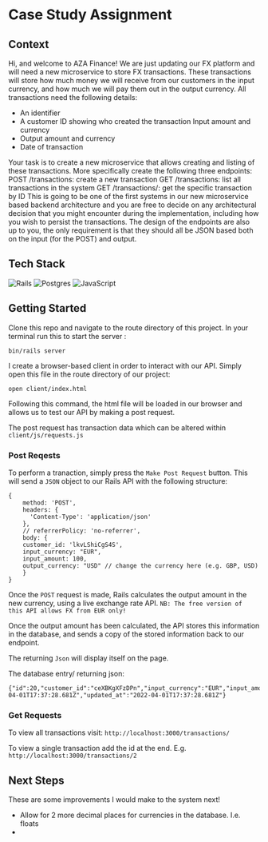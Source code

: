 # Case Study Assignment

## Context

Hi, and welcome to AZA Finance! We are just updating our FX platform and will need a new microservice to store FX transactions. These transactions will store how much money we will receive from our customers in the input currency, and how much we will pay them out in the output currency.
All transactions need the following details:
- An identifier
- A customer ID showing who created the transaction Input amount and currency
- Output amount and currency
- Date of transaction

Your task is to create a new microservice that allows creating and listing of these transactions. More specifically create the following three endpoints:
POST /transactions: create a new transaction
GET /transactions: list all transactions in the system
GET /transactions/<id>: get the specific transaction by ID
This is going to be one of the first systems in our new microservice based backend architecture and you are free to decide on any architectural decision that you might encounter during the implementation, including how you wish to persist the transactions. The design of the endpoints are also up to you, the only requirement is that they should all be JSON based both on the input (for the POST) and output.

## Tech Stack

![Rails](https://img.shields.io/badge/rails-%23CC0000.svg?style=for-the-badge&logo=ruby-on-rails&logoColor=white) ![Postgres](https://img.shields.io/badge/postgres-%23316192.svg?style=for-the-badge&logo=postgresql&logoColor=white) ![JavaScript](https://img.shields.io/badge/javascript-%23323330.svg?style=for-the-badge&logo=javascript&logoColor=%23F7DF1E)

## Getting Started

Clone this repo and navigate to the route directory of this project.
In your terminal run this to start the server :
```
bin/rails server  
```

I create a browser-based client in order to interact with our API. Simply open this file in the route directory of our project:
```
open client/index.html
```
Following this command, the html file will be loaded in our browser and allows us to test our API by making a post request. 

The post request has transaction data which can be altered within `client/js/requests.js` 

### Post Reqests

To perform a tranaction, simply press the `Make Post Request` button. This will send a `JSON` object to our Rails API with the following structure:
```
{
    method: 'POST', 
    headers: {
      'Content-Type': 'application/json'
    },
    // referrerPolicy: 'no-referrer', 
    body: {
    customer_id: 'lkvLShiCgS4S',
    input_currency: "EUR",
    input_amount: 100,
    output_currency: "USD" // change the currency here (e.g. GBP, USD)
    }
}
```

Once the `POST` request is made, Rails calculates the output amount in the new currency, using a live exchange rate API. 
`NB: The free version of this API allows FX from EUR only!`

Once the output amount has been calculated, the API stores this information in the database, and sends a copy of the stored information back to our endpoint. 

The returning `Json` will display itself on the page.

The database entry/ returning json:
```
{"id":20,"customer_id":"ceXBKgXFzDPn","input_currency":"EUR","input_amount":100,"output_currency":"USD","output_amount":110,"created_at":"2022-04-01T17:37:28.681Z","updated_at":"2022-04-01T17:37:28.681Z"}
```

### Get Requests

To view all transactions visit: `http://localhost:3000/transactions/`

To view a single transaction add the id at the end. E.g. `http://localhost:3000/transactions/2`


## Next Steps

These are some improvements I would make to the system next!

- Allow for 2 more decimal places for currencies in the database. I.e. floats 
- 


 
